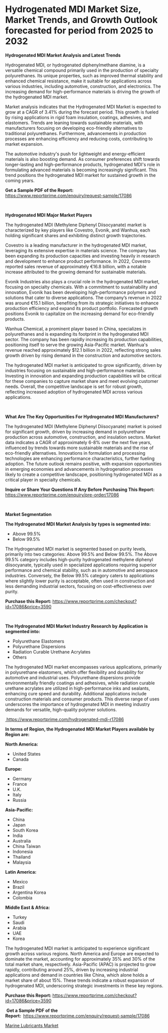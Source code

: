<p><h1>Hydrogenated MDI Market Size, Market Trends, and Growth Outlook forecasted for period from 2025 to 2032</h1></p><p><strong>Hydrogenated MDI Market Analysis and Latest Trends</strong></p>
<p><p>Hydrogenated MDI, or hydrogenated diphenylmethane diamine, is a versatile chemical compound primarily used in the production of specialty polyurethanes. Its unique properties, such as improved thermal stability and enhanced chemical resistance, make it suitable for applications across various industries, including automotive, construction, and electronics. The increasing demand for high-performance materials is driving the growth of the hydrogenated MDI market.</p><p>Market analysis indicates that the Hydrogenated MDI Market is expected to grow at a CAGR of 3.41% during the forecast period. This growth is fueled by rising applications in rigid foam insulation, coatings, adhesives, and elastomers. Trends are leaning towards sustainable materials, with manufacturers focusing on developing eco-friendly alternatives to traditional polyurethanes. Furthermore, advancements in production processes are enhancing efficiency and reducing costs, contributing to market expansion.</p><p>The automotive industry's push for lightweight and energy-efficient materials is also boosting demand. As consumer preferences shift towards longer-lasting and high-performance products, hydrogenated MDI's role in formulating advanced materials is becoming increasingly significant. This trend positions the hydrogenated MDI market for sustained growth in the coming years.</p></p>
<p><strong>Get a Sample PDF of the Report:&nbsp;</strong> <a href="https://www.reportprime.com/enquiry/request-sample/17086?utm_campaign=3292&utm_medium=2&utm_source=Github&utm_content=ia&utm_term=18032025&utm_id=hydrogenated-mdi">https://www.reportprime.com/enquiry/request-sample/17086</a></p>
<p>&nbsp;</p>
<p><strong>Hydrogenated MDI Major Market Players</strong></p>
<p><p>The hydrogenated MDI (Methylene Diphenyl Diisocyanate) market is characterized by key players like Covestro, Evonik, and Wanhua, each holding significant shares and exhibiting distinct growth trajectories.</p><p>Covestro is a leading manufacturer in the hydrogenated MDI market, leveraging its extensive expertise in materials science. The company has been expanding its production capacities and investing heavily in research and development to enhance product performance. In 2022, Covestro reported sales revenue of approximately €16.8 billion, with a notable increase attributed to the growing demand for sustainable materials.</p><p>Evonik Industries also plays a crucial role in the hydrogenated MDI market, focusing on specialty chemicals. With a commitment to sustainability and innovation, Evonik has been developing high-performance polymers and solutions that cater to diverse applications. The company’s revenue in 2022 was around €15.1 billion, benefiting from its strategic initiatives to enhance production efficiency and expand its product portfolio. Forecasted growth positions Evonik to capitalize on the increasing demand for eco-friendly products.</p><p>Wanhua Chemical, a prominent player based in China, specializes in polyurethanes and is expanding its footprint in the hydrogenated MDI sector. The company has been rapidly increasing its production capabilities, positioning itself to serve the growing Asia-Pacific market. Wanhua's revenue reached approximately $12.1 billion in 2022, reflecting strong sales growth driven by rising demand in the construction and automotive sectors.</p><p>The hydrogenated MDI market is anticipated to grow significantly, driven by industries focusing on sustainable and high-performance materials. Investing in innovation and expanding production capabilities will be critical for these companies to capture market share and meet evolving customer needs. Overall, the competitive landscape is set for robust growth, reflecting increased adoption of hydrogenated MDI across various applications.</p></p>
<p>&nbsp;</p>
<p><strong>What Are The Key Opportunities For Hydrogenated MDI Manufacturers?</strong></p>
<p><p>The hydrogenated MDI (Methylene Diphenyl Diisocyanate) market is poised for significant growth, driven by increasing demand in polyurethane production across automotive, construction, and insulation sectors. Market data indicates a CAGR of approximately 6-8% over the next five years, influenced by trends towards more sustainable materials and the rise of eco-friendly alternatives. Innovations in formulation and processing technologies are enhancing performance characteristics, further fueling adoption. The future outlook remains positive, with expansion opportunities in emerging economies and advancements in hydrogenation processes likely to create a competitive landscape, positioning hydrogenated MDI as a critical player in specialty chemicals.</p></p>
<p><strong>Inquire or Share Your Questions If Any Before Purchasing This Report:</strong> <a href="https://www.reportprime.com/enquiry/pre-order/17086?utm_campaign=3292&utm_medium=2&utm_source=Github&utm_content=ia&utm_term=18032025&utm_id=hydrogenated-mdi">https://www.reportprime.com/enquiry/pre-order/17086</a></p>
<p>&nbsp;</p>
<p><strong>Market Segmentation</strong></p>
<p><strong>The Hydrogenated MDI Market Analysis by types is segmented into:</strong></p>
<p><ul><li>Above 99.5%</li><li>Below 99.5%</li></ul></p>
<p><p>The Hydrogenated MDI market is segmented based on purity levels, primarily into two categories: Above 99.5% and Below 99.5%. The Above 99.5% category includes high-purity hydrogenated methylene diphenyl diisocyanate, typically used in specialized applications requiring superior performance and chemical stability, such as in automotive and aerospace industries. Conversely, the Below 99.5% category caters to applications where slightly lower purity is acceptable, often used in construction and less demanding industrial sectors, focusing on cost-effectiveness over purity.</p></p>
<p><strong>Purchase this Report:&nbsp;</strong><a href="https://www.reportprime.com/checkout?id=17086&price=3590&utm_campaign=3292&utm_medium=2&utm_source=Github&utm_content=ia&utm_term=18032025&utm_id=hydrogenated-mdi">https://www.reportprime.com/checkout?id=17086&price=3590</a></p>
<p>&nbsp;</p>
<p><strong>The Hydrogenated MDI Market Industry Research by Application is segmented into:</strong></p>
<p><ul><li>Polyurethane Elastomers</li><li>Polyurethane Dispersions</li><li>Radiation Curable Urethane Acrylates</li><li>Others</li></ul></p>
<p><p>The hydrogenated MDI market encompasses various applications, primarily in polyurethane elastomers, which offer flexibility and durability for automotive and industrial uses. Polyurethane dispersions provide environmentally friendly coatings and adhesives, while radiation curable urethane acrylates are utilized in high-performance inks and sealants, enhancing cure speed and durability. Additional applications include construction materials and consumer products. This diverse range of uses underscores the importance of hydrogenated MDI in meeting industry demands for versatile, high-quality polymer solutions.</p></p>
<p><a href="https://www.reportprime.com/hydrogenated-mdi-r17086?utm_campaign=3292&utm_medium=2&utm_source=Github&utm_content=ia&utm_term=18032025&utm_id=hydrogenated-mdi">&nbsp;https://www.reportprime.com/hydrogenated-mdi-r17086</a></p>
<p><strong>In terms of Region, the Hydrogenated MDI Market Players available by Region are:</strong></p>
<p>
    <p> <strong> North America: </strong>
        <ul>
            <li>United States</li>
            <li>Canada</li>
        </ul>
        </p> 
    <p> <strong> Europe: </strong>
        <ul>
            <li>Germany</li>
            <li>France</li>
            <li>U.K.</li>
            <li>Italy</li>
            <li>Russia</li>
        </ul>
        </p> 
    <p> <strong> Asia-Pacific: </strong>
        <ul>
            <li>China</li>
            <li>Japan</li>
            <li>South Korea</li>
            <li>India</li>
            <li>Australia</li>
            <li>China Taiwan</li>
            <li>Indonesia</li>
            <li>Thailand</li>
            <li>Malaysia</li>
        </ul>
        </p> 
    <p> <strong> Latin America: </strong>
        <ul>
            <li>Mexico</li>
            <li>Brazil</li>
            <li>Argentina Korea</li>
            <li>Colombia</li>
        </ul>
        </p> 
    <p> <strong> Middle East & Africa: </strong>
        <ul>
            <li>Turkey</li>
            <li>Saudi</li>
            <li>Arabia</li>
            <li>UAE</li>
            <li>Korea</li>
        </ul>
    </p>
    </p>
<p><p>The hydrogenated MDI market is anticipated to experience significant growth across various regions. North America and Europe are expected to dominate the market, accounting for approximately 35% and 30% of the total market share, respectively. Asia-Pacific (APAC) is projected to grow rapidly, contributing around 25%, driven by increasing industrial applications and demand in countries like China, which alone holds a market share of about 15%. These trends indicate a robust expansion of hydrogenated MDI, underscoring strategic investments in these key regions.</p></p>
<p><strong>Purchase this Report: </strong><a href="https://www.reportprime.com/checkout?id=17086&price=3590&utm_campaign=3292&utm_medium=2&utm_source=Github&utm_content=ia&utm_term=18032025&utm_id=hydrogenated-mdi">https://www.reportprime.com/checkout?id=17086&price=3590</a></p>
<p>&nbsp;<strong>Get a Sample PDF of the Report:&nbsp;&nbsp;</strong><a href="https://www.reportprime.com/enquiry/request-sample/17086?utm_campaign=3292&utm_medium=2&utm_source=Github&utm_content=ia&utm_term=18032025&utm_id=hydrogenated-mdi">https://www.reportprime.com/enquiry/request-sample/17086</a></p>
<p><strong></strong></p>
<p><p><a href="https://github.com/lefiobakali/Market-Research-Report-List-1/blob/main/marine-lubricants-market.md?utm_campaign=3292&utm_medium=2&utm_source=Github&utm_content=ia&utm_term=18032025&utm_id=hydrogenated-mdi">Marine Lubricants Market</a></p></p>